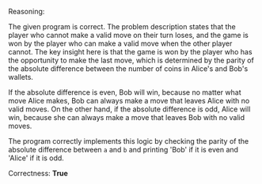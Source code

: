 Reasoning:

The given program is correct. The problem description states that the player who cannot make a valid move on their turn loses, and the game is won by the player who can make a valid move when the other player cannot. The key insight here is that the game is won by the player who has the opportunity to make the last move, which is determined by the parity of the absolute difference between the number of coins in Alice's and Bob's wallets.

If the absolute difference is even, Bob will win, because no matter what move Alice makes, Bob can always make a move that leaves Alice with no valid moves. On the other hand, if the absolute difference is odd, Alice will win, because she can always make a move that leaves Bob with no valid moves.

The program correctly implements this logic by checking the parity of the absolute difference between `a` and `b` and printing 'Bob' if it is even and 'Alice' if it is odd.

Correctness: **True**